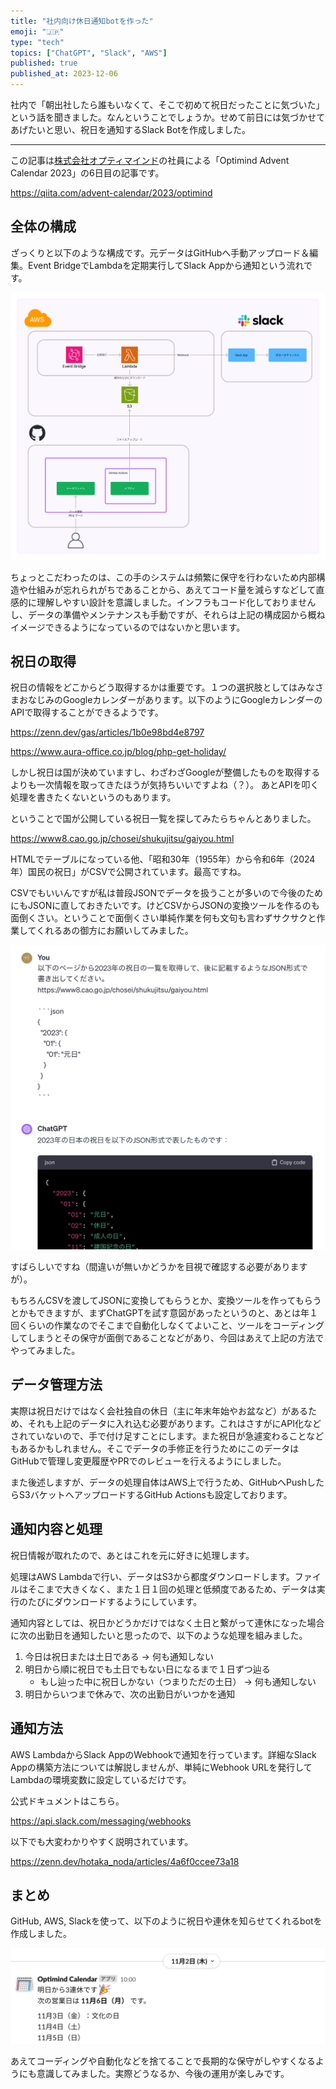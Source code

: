 ```yaml
---
title: "社内向け休日通知botを作った"
emoji: "🇯🇵"
type: "tech"
topics: ["ChatGPT", "Slack", "AWS"]
published: true
published_at: 2023-12-06
---
```


社内で「朝出社したら誰もいなくて、そこで初めて祝日だったことに気づいた」という話を聞きました。なんということでしょうか。せめて前日には気づかせてあげたいと思い、祝日を通知するSlack Botを作成しました。

----

この記事は[株式会社オプティマインド](https://www.optimind.tech/)の社員による「Optimind Advent Calendar 2023」の6日目の記事です。

https://qiita.com/advent-calendar/2023/optimind

## 全体の構成

ざっくりと以下のような構成です。元データはGitHubへ手動アップロード＆編集。Event BridgeでLambdaを定期実行してSlack Appから通知という流れです。

![](/images/holiday-notifier/kosei.png)

ちょっとこだわったのは、この手のシステムは頻繁に保守を行わないため内部構造や仕組みが忘れられがちであることから、あえてコード量を減らすなどして直感的に理解しやすい設計を意識しました。インフラもコード化しておりませんし、データの準備やメンテナンスも手動ですが、それらは上記の構成図から概ねイメージできるようになっているのではないかと思います。

## 祝日の取得

祝日の情報をどこからどう取得するかは重要です。１つの選択肢としてはみなさまおなじみのGoogleカレンダーがあります。以下のようにGoogleカレンダーのAPIで取得することができるようです。

https://zenn.dev/gas/articles/1b0e98bd4e8797

https://www.aura-office.co.jp/blog/php-get-holiday/

しかし祝日は国が決めていますし、わざわざGoogleが整備したものを取得するよりも一次情報を取ってきたほうが気持ちいいですよね（？）。 あとAPIを叩く処理を書きたくないというのもあります。

ということで国が公開している祝日一覧を探してみたらちゃんとありました。

https://www8.cao.go.jp/chosei/shukujitsu/gaiyou.html

HTMLでテーブルになっている他、「昭和30年（1955年）から令和6年（2024年）国民の祝日」がCSVで公開されています。最高ですね。

CSVでもいいんですが私は普段JSONでデータを扱うことが多いので今後のためにもJSONに直しておきたいです。けどCSVからJSONの変換ツールを作るのも面倒くさい。ということで面倒くさい単純作業を何も文句も言わずサクサクと作業してくれるあの御方にお願いしてみました。

![](/images/holiday-notifier/chatgpt.png)

すばらしいですね（間違いが無いかどうかを目視で確認する必要がありますが）。

もちろんCSVを渡してJSONに変換してもらうとか、変換ツールを作ってもらうとかもできますが、まずChatGPTを試す意図があったというのと、あとは年１回くらいの作業なのでそこまで自動化しなくてよいこと、ツールをコーディングしてしまうとその保守が面倒であることなどがあり、今回はあえて上記の方法でやってみました。

## データ管理方法

実際は祝日だけではなく会社独自の休日（主に年末年始やお盆など）があるため、それも上記のデータに入れ込む必要があります。これはさすがにAPI化などされていないので、手で付け足すことにします。また祝日が急遽変わることなどもあるかもしれません。そこでデータの手修正を行うためにこのデータはGitHubで管理し変更履歴やPRでのレビューを行えるようにしました。

また後述しますが、データの処理自体はAWS上で行うため、GitHubへPushしたらS3バケットへアップロードするGitHub Actionsも設定しております。

## 通知内容と処理

祝日情報が取れたので、あとはこれを元に好きに処理します。

処理はAWS Lambdaで行い、データはS3から都度ダウンロードします。ファイルはそこまで大きくなく、また１日１回の処理と低頻度であるため、データは実行のたびにダウンロードするようにしています。

通知内容としては、祝日かどうかだけではなく土日と繋がって連休になった場合に次の出勤日を通知したいと思ったので、以下のような処理を組みました。

1. 今日は祝日または土日である → 何も通知しない
1. 明日から順に祝日でも土日でもない日になるまで１日ずつ辿る
    - もし辿った中に祝日しかない（つまりただの土日） → 何も通知しない
1. 明日からいつまで休みで、次の出勤日がいつかを通知

## 通知方法

AWS LambdaからSlack AppのWebhookで通知を行っています。詳細なSlack Appの構築方法については解説しませんが、単純にWebhook URLを発行してLambdaの環境変数に設定しているだけです。

公式ドキュメントはこちら。

https://api.slack.com/messaging/webhooks

以下でも大変わかりやすく説明されています。

https://zenn.dev/hotaka_noda/articles/4a6f0ccee73a18

## まとめ

GitHub, AWS, Slackを使って、以下のように祝日や連休を知らせてくれるbotを作成しました。

![](/images/holiday-notifier/slack_message.png)

あえてコーディングや自動化などを捨てることで長期的な保守がしやすくなるようにも意識してみました。実際どうなるか、今後の運用が楽しみです。

